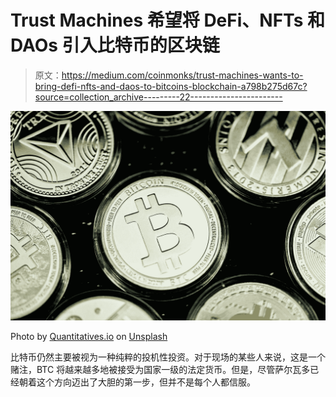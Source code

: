 # Trust Machines 希望将 DeFi、NFTs 和 DAOs 引入比特币的区块链

> 原文：<https://medium.com/coinmonks/trust-machines-wants-to-bring-defi-nfts-and-daos-to-bitcoins-blockchain-a798b275d67c?source=collection_archive---------22----------------------->

![](img/3948855a02cfbcb823aeb6934ccfc3d8.png)

Photo by [Quantitatives.io](https://unsplash.com/@quantitatives?utm_source=medium&utm_medium=referral) on [Unsplash](https://unsplash.com?utm_source=medium&utm_medium=referral)

比特币仍然主要被视为一种纯粹的投机性投资。对于现场的某些人来说，这是一个赌注，BTC 将越来越多地被接受为国家一级的法定货币。但是，尽管萨尔瓦多已经朝着这个方向迈出了大胆的第一步，但并不是每个人都信服。